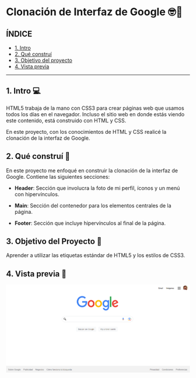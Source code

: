 # Clonación de Interfaz de Google 🤓🤙

## ÍNDICE ##

* [1. Intro](https://github.com/MariaMendozaG/clondegoogle/blob/main/README.md#1-intro)
* [2. Qué construí](https://github.com/MariaMendozaG/clondegoogle/blob/main/README.md#2-qu%C3%A9-constru%C3%AD)
* [3. Objetivo del proyecto](https://github.com/MariaMendozaG/clondegoogle/blob/main/README.md#3-objetivo-del-proyecto)
* [4. Vista previa](https://github.com/MariaMendozaG/clondegoogle/blob/main/README.md#4-vista-previa-)

****

## 1. Intro 💻
HTML5 trabaja de la mano con CSS3 para crear páginas web que usamos todos los días en el navegador. Incluso el sitio web en donde estás viendo este contenido, está construido con HTML y CSS.

En este proyecto, con los conocimientos de HTML y CSS realicé la clonación de la interfaz de Google.

## 2. Qué construí 🤔
En este proyecto me enfoqué en construir la clonación de la interfaz de Google. Contiene las siguientes secciones:

* **Header**: Sección que involucra la foto de mi perfil, íconos y un menú con hipervínculos.

* **Main**: Sección del contenedor para los elementos centrales de la página.

* **Footer**: Sección que incluye hipervínculos al final de la página.

## 3. Objetivo del Proyecto 🤲
Aprender a utilizar las etiquetas estándar de HTML5 y los estilos de CSS3.

## 4. Vista previa 👀
![Clon de Google](clongoogle.png) 
